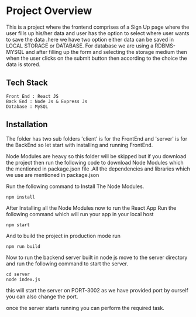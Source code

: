 # Project Overview

This is a project where the frontend comprises of a Sign Up page where the user fills up his/her data and user has the option to select where user wants to save the data .here we have two option either data can be saved in LOCAL STORAGE or DATABASE. For database we are using a RDBMS-MYSQL and after filling up the form and selecting the storage medium then when the user clicks on the submit button then according to the choice the data is stored.

## Tech Stack 
    Front End : React JS
    Back End : Node Js & Express Js
    Database : MySQL
## Installation

The folder has two sub folders 'client' is for the FrontEnd and 'server' is for the BackEnd so let start with installing and running FrontEnd.

Node Modules are heavy so this folder will be skipped but if you download the project then run the following code to download Node Modules which the mentioned in package.json file .All the dependencies and libraries which we use are mentioned in package.json

Run the following command to  Install The Node Modules. 
       
    npm install

After Installing all the Node Modules now to run the React App 
Run the following command which will run your app in your local host
    
    npm start
And to build the project in production mode run 

    npm run build

Now to run the backend server built in node js move to the server directory and run the following command to start the server.

    cd server
    node index.js
this will start the server on PORT-3002 as we have provided port by ourself you can also change the port.

once the server starts running you can perform the required task.